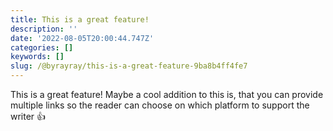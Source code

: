 ```yaml
---
title: This is a great feature!
description: ''
date: '2022-08-05T20:00:44.747Z'
categories: []
keywords: []
slug: /@byrayray/this-is-a-great-feature-9ba8b4ff4fe7
---
```


This is a great feature! Maybe a cool addition to this is, that you can provide multiple links so the reader can choose on which platform to support the writer 👍